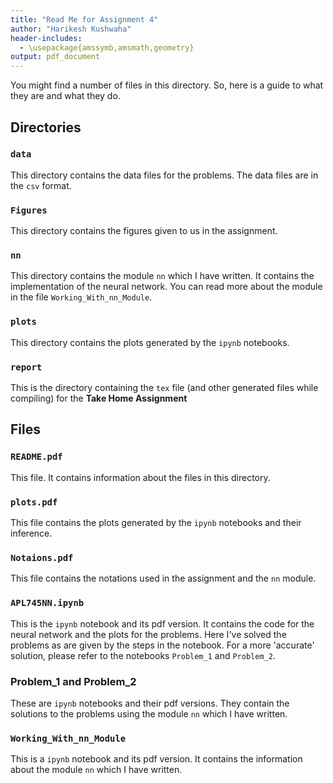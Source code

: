 ```yaml
---
title: "Read Me for Assignment 4"
author: "Harikesh Kushwaha"
header-includes:
  - \usepackage{amssymb,amsmath,geometry}
output: pdf_document
---
```


You might find a number of files in this directory. So, here is a guide to what they are and what they do.

## Directories

### `data`

This directory contains the data files for the problems. The data files are in the `csv` format.

### `Figures`

This directory contains the figures given to us in the assignment.

### `nn`

This directory contains the module `nn` which I have written. It contains the implementation of the neural network. You can read more about the module in the file `Working_With_nn_Module`.

### `plots`

This directory contains the plots generated by the `ipynb` notebooks.

### `report`

This is the directory containing the `tex` file (and other generated files while compiling) for the **Take Home Assignment**

## Files

### `README.pdf`

This file. It contains information about the files in this directory.

### `plots.pdf`

This file contains the plots generated by the `ipynb` notebooks and their inference.

### `Notaions.pdf`

This file contains the notations used in the assignment and the `nn` module.

### `APL745NN.ipynb`

This is the `ipynb` notebook and its pdf version. It contains the code for the neural network and the plots for the problems. Here I've solved the problems as are given by the steps in the notebook. For a more 'accurate' solution, please refer to the notebooks `Problem_1` and `Problem_2`.

### Problem_1 and Problem_2

These are `ipynb` notebooks and their pdf versions. They contain the solutions to the problems using the module `nn` which I have written.

### `Working_With_nn_Module`

This is a `ipynb` notebook and its pdf version. It contains the information about the module `nn` which I have written.
